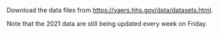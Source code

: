 Download the data files from https://vaers.hhs.gov/data/datasets.html.

Note that the 2021 data are still being updated every week on Friday.
